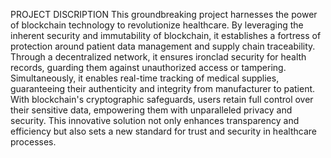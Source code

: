 PROJECT DISCRIPTION
This groundbreaking project harnesses the power of blockchain technology to revolutionize healthcare. By leveraging the inherent security and immutability of blockchain, it establishes a fortress of protection around patient data management and supply chain traceability. Through a decentralized network, it ensures ironclad security for health records, guarding them against unauthorized access or tampering. Simultaneously, it enables real-time tracking of medical supplies, guaranteeing their authenticity and integrity from manufacturer to patient. With blockchain's cryptographic safeguards, users retain full control over their sensitive data, empowering them with unparalleled privacy and security. This innovative solution not only enhances transparency and efficiency but also sets a new standard for trust and security in healthcare processes. 
